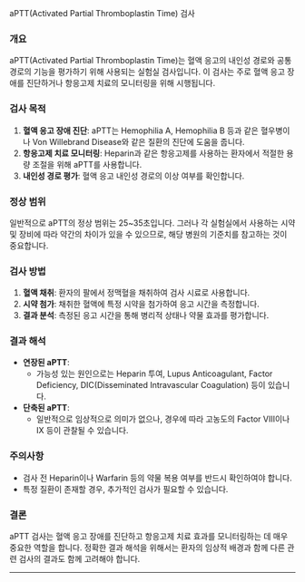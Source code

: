 aPTT(Activated Partial Thromboplastin Time) 검사
### 개요
aPTT(Activated Partial Thromboplastin Time)는 혈액 응고의 내인성 경로와 공통 경로의 기능을 평가하기 위해 사용되는 실험실 검사입니다. 이 검사는 주로 혈액 응고 장애를 진단하거나 항응고제 치료의 모니터링을 위해 시행됩니다.

### 검사 목적
1. **혈액 응고 장애 진단**: aPTT는 Hemophilia A, Hemophilia B 등과 같은 혈우병이나 Von Willebrand Disease와 같은 질환의 진단에 도움을 줍니다.
2. **항응고제 치료 모니터링**: Heparin과 같은 항응고제를 사용하는 환자에서 적절한 용량 조절을 위해 aPTT를 사용합니다.
3. **내인성 경로 평가**: 혈액 응고 내인성 경로의 이상 여부를 확인합니다.

### 정상 범위
일반적으로 aPTT의 정상 범위는 25~35초입니다. 그러나 각 실험실에서 사용하는 시약 및 장비에 따라 약간의 차이가 있을 수 있으므로, 해당 병원의 기준치를 참고하는 것이 중요합니다.

### 검사 방법
1. **혈액 채취**: 환자의 팔에서 정맥혈을 채취하여 검사 시료로 사용합니다.
2. **시약 첨가**: 채취한 혈액에 특정 시약을 첨가하여 응고 시간을 측정합니다.
3. **결과 분석**: 측정된 응고 시간을 통해 병리적 상태나 약물 효과를 평가합니다.

### 결과 해석
- **연장된 aPTT**: 
  - 가능성 있는 원인으로는 Heparin 투여, Lupus Anticoagulant, Factor Deficiency, DIC(Disseminated Intravascular Coagulation) 등이 있습니다.
- **단축된 aPTT**:
  - 일반적으로 임상적으로 의미가 없으나, 경우에 따라 고농도의 Factor VIII이나 IX 등이 관찰될 수 있습니다.

### 주의사항
- 검사 전 Heparin이나 Warfarin 등의 약물 복용 여부를 반드시 확인하여야 합니다.
- 특정 질환이 존재할 경우, 추가적인 검사가 필요할 수 있습니다.

### 결론
aPTT 검사는 혈액 응고 장애를 진단하고 항응고제 치료 효과를 모니터링하는 데 매우 중요한 역할을 합니다. 정확한 결과 해석을 위해서는 환자의 임상적 배경과 함께 다른 관련 검사의 결과도 함께 고려해야 합니다.

---
